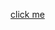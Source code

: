 [click me](https://0xc0de6502.github.io/electroniq/?dfs&disk0=https://raw.githubusercontent.com/rasto68/electron-sound-test/main/soundtest.ssd&cmd=CHAIN"SOUNDS"/R)
